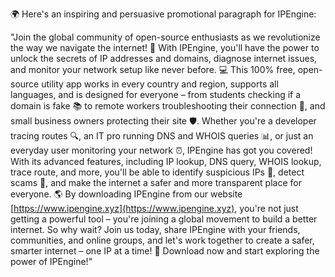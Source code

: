 🌍️ Here's an inspiring and persuasive promotional paragraph for IPEngine:

"Join the global community of open-source enthusiasts as we revolutionize the way we navigate the internet! 🚀 With IPEngine, you'll have the power to unlock the secrets of IP addresses and domains, diagnose internet issues, and monitor your network setup like never before. 💻️ This 100% free, open-source utility app works in every country and region, supports all languages, and is designed for everyone – from students checking if a domain is fake 📚️ to remote workers troubleshooting their connection 💼️, and small business owners protecting their site 🛡️. Whether you're a developer tracing routes 🔍, an IT pro running DNS and WHOIS queries 📊, or just an everyday user monitoring your network ⏰, IPEngine has got you covered! With its advanced features, including IP lookup, DNS query, WHOIS lookup, trace route, and more, you'll be able to identify suspicious IPs 👀, detect scams 💸, and make the internet a safer and more transparent place for everyone. 🌎️ By downloading IPEngine from our website [https://www.ipengine.xyz](https://www.ipengine.xyz), you're not just getting a powerful tool – you're joining a global movement to build a better internet. So why wait? Join us today, share IPEngine with your friends, communities, and online groups, and let's work together to create a safer, smarter internet – one IP at a time! 🌈️ Download now and start exploring the power of IPEngine!"